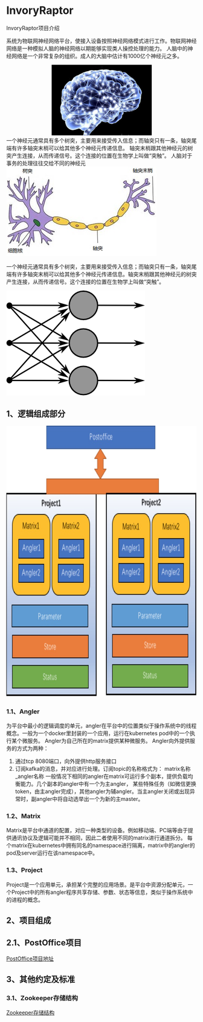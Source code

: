 # InvoryRaptor
InvoryRaptor项目介绍

系统为物联网神经网络平台，使接入设备按照神经网络模式进行工作。物联网神经网络是一种模拟人脑的神经网络以期能够实现类人操控处理的能力。
人脑中的神经网络是一个非常复杂的组织。成人的大脑中估计有1000亿个神经元之多。
<div align=center>
<img src="https://github.com/IvoryRaptor/InvoryRaptor/blob/master/resource/dn.jpg" alt="system" title="system" width="265" height="187" />
</div>
一个神经元通常具有多个树突，主要用来接受传入信息；而轴突只有一条，轴突尾端有许多轴突末梢可以给其他多个神经元传递信息。
轴突末梢跟其他神经元的树突产生连接，从而传递信号。这个连接的位置在生物学上叫做“突触”。
人脑对于事务的处理往往交给不同的神经元
<img src="https://github.com/IvoryRaptor/InvoryRaptor/blob/master/resource/sjy.jpg" alt="system" title="system" width="398" height="237" />

一个神经元通常具有多个树突，主要用来接受传入信息；而轴突只有一条，轴突尾端有许多轴突末梢可以给其他多个神经元传递信息。轴突末梢跟其他神经元的树突产生连接，从而传递信号。这个连接的位置在生物学上叫做“突触”。

<img src="https://github.com/IvoryRaptor/InvoryRaptor/blob/master/resource/nn.png" alt="system" title="system" width="367" height="278" />

## 1、逻辑组成部分
<img src="https://github.com/IvoryRaptor/InvoryRaptor/blob/master/resource/system.jpeg" alt="system" title="system" width="856" height="718" />

### 1.1、Angler
为平台中最小的逻辑调度的单元，angler在平台中的位置类似于操作系统中的线程概念。一般为一个docker里封装的一个应用，运行在kubernetes pod中的一个执行某个微服务。
Angler为自己所在的matrix提供某种微服务。
Angler向外提供服务的方式为两种：
1.	通过tcp 8080端口，向外提供http服务接口
2.	订阅kafka的消息，并对应进行处理。订阅topic的名称格式为：
	matrix名称_angler名称
一般情况下相同的angler在matrix可运行多个副本，提供负载均衡能力。几个副本的angler中有一个为主angler，
某些特殊任务（如微信更换token，由主angler完成），其他angler为辅angler。当主angler关闭或出现异常时，副angler中将自动选举出一个为新的主master。

### 1.2、Matrix
Matrix是平台中通道的配置，对应一种类型的设备。例如移动端、PC端等由于提供通讯协议及逻辑可能并不相同，因此二者使用不同的matrix进行通道拆分。
每个matrix在kubernetes中拥有同名的namespace进行隔离，matrix中的angler的pod及server运行在该namespace中。

### 1.3、Project
Project是一个应用单元，承担某个完整的应用场景。是平台中资源分配单元，一个Project中的所有angler程序共享存储、参数、状态等信息，类似于操作系统中的进程的概念。

## 2、项目组成
## 2.1、PostOffice项目
[PostOffice项目地址](https://github.com/IvoryRaptor/postoffice)


## 3、其他约定及标准
### 3.1、Zookeeper存储结构
[Zookeeper存储结构](https://github.com/IvoryRaptor/InvoryRaptor/tree/master/zookeeper)

